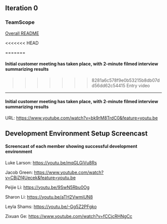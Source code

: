## Iteration 0


### TeamScope
[Overall README](./README.md)

<<<<<<< HEAD


=======
#### Initial customer meeting has taken place, with 2-minute filmed interview summarizing results
>>>>>>> 8281a6c578f9e0b53215b8db07dd56dd62c54415
Entry video
-----------

#### Initial customer meeting has taken place, with 2-minute filmed interview summarizing results
URL: https://www.youtube.com/watch?v=bk9rM8TrdC0&feature=youtu.be


Development Environment Setup Screencast
----------------------------------------

#### Screencast of each member showing successful development environment
Luke Larson: https://youtu.be/mqGLGiVu8Rs

Jacob Green: https://www.youtube.com/watch?v=CBjZf4Uecek&feature=youtu.be

Peijie Li: https://youtu.be/9SwN5Rbu0Og

Sharon Li: https://youtu.be/aTH2VwmiUN8

Leyla Shams: https://youtu.be/-Gg5Z2PFgko

Zixuan Ge: https://www.youtube.com/watch?v=fCCjcRHNgCc

